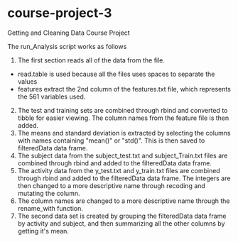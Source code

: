 # course-project-3
Getting and Cleaning Data Course Project

The run_Analysis script works as follows

1. The first section reads all of the data from the file.
  - read.table is used because all the files uses spaces to separate the values
  - features extract the 2nd column of the features.txt file, which represents the 561 variables used.
2. The test and training sets are combined through rbind and converted to tibble for easier viewing. The column names from the feature file is then added.
3. The means and standard deviation is extracted by selecting the columns with names containing "mean()" or "std()". This is then saved to filteredData data frame.
4. The subject data from the subject_test.txt and subject_Train.txt files are combined through rbind and added to the filteredData data frame.
5. The activity data from the y_test.txt and y_train.txt files are combined through rbind and added to the filteredData data frame. The integers are then changed to a more descriptive name through recoding and mutating the column.
6. The column names are changed to a more descriptive name through the rename_with function.
7. The second data set is created by grouping the filteredData data frame by activity and subject, and then summarizing all the other columns by getting it's mean.
